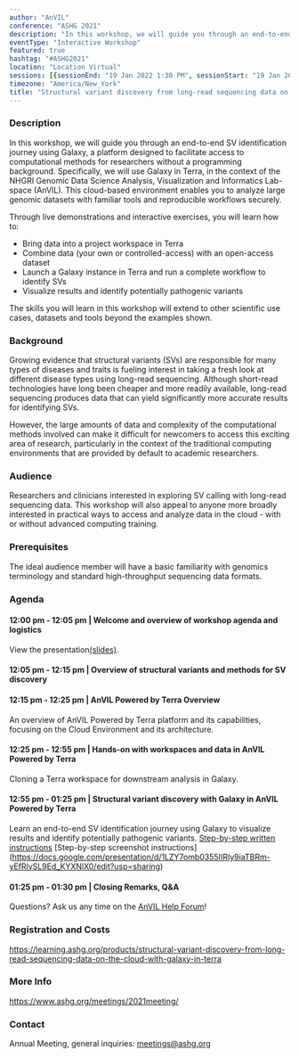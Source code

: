 ```yaml
---
author: "AnVIL"
conference: "ASHG 2021"
description: "In this workshop, we will guide you through an end-to-end SV identification journey using Galaxy, a platform designed to facilitate access to computational methods for researchers without a programming background."
eventType: "Interactive Workshop"
featured: true
hashtag: "#ASHG2021"
location: "Location Virtual"
sessions: [{sessionEnd: "19 Jan 2022 1:30 PM", sessionStart: "19 Jan 2022 12:00 PM"}]
timezone: "America/New_York"
title: "Structural variant discovery from long-read sequencing data on the cloud with Galaxy in Terra"
---
```


<event-hero></event-hero>

### Description

In this workshop, we will guide you through an end-to-end SV identification journey using Galaxy, a platform designed to facilitate access to computational methods for researchers without a programming background. Specifically, we will use Galaxy in Terra, in the context of the NHGRI Genomic Data Science Analysis, Visualization and Informatics Lab-space (AnVIL). This cloud-based environment enables you to analyze large genomic datasets with familiar tools and reproducible workflows securely.

Through live demonstrations and interactive exercises, you will learn how to:

* Bring data into a project workspace in Terra
* Combine data (your own or controlled-access) with an open-access dataset
* Launch a Galaxy instance in Terra and run a complete workflow to identify SVs
* Visualize results and identify potentially pathogenic variants

The skills you will learn in this workshop will extend to other scientific use cases, datasets and tools beyond the examples shown.

### Background

Growing evidence that structural variants (SVs) are responsible for many types of diseases and traits is fueling interest in taking a fresh look at different disease types using long-read sequencing. Although short-read technologies have long been cheaper and more readily available, long-read sequencing produces data that can yield significantly more accurate results for identifying SVs.

However, the large amounts of data and complexity of the computational methods involved can make it difficult for newcomers to access this exciting area of research, particularly in the context of the traditional computing environments that are provided by default to academic researchers.

### Audience

Researchers and clinicians interested in exploring SV calling with long-read sequencing data. This workshop will also appeal to anyone more broadly interested in practical ways to access and analyze data in the cloud - with or without advanced computing training.

### Prerequisites

The ideal audience member will have a basic familiarity with genomics terminology and standard high-throughput sequencing data formats.

### Agenda

#### 12:00 pm - 12:05 pm | Welcome and overview of workshop agenda and logistics 
View the presentation[(slides)](https://drive.google.com/drive/folders/1oUxRfoQQSDGfTfEW--eqjRN6qoQgypVQ).
#### 12:05 pm - 12:15 pm | Overview of structural variants and methods for SV discovery
#### 12:15 pm - 12:25 pm | AnVIL Powered by Terra Overview
An overview of AnVIL Powered by Terra platform and its capabilities, focusing on the Cloud Environment and its architecture.

#### 12:25 pm - 12:55 pm | Hands-on with workspaces and data in AnVIL Powered by Terra
Cloning a Terra workspace for downstream analysis in Galaxy.

#### 12:55 pm - 01:25 pm | Structural variant discovery with Galaxy in AnVIL Powered by Terra
Learn an end-to-end SV identification journey using Galaxy to visualize results and identify potentially pathogenic variants.
[Step-by-step written instructions](https://docs.google.com/document/d/1aZmgPLXDubVgAT-DXo7AgOTBoghut_s_-IUKaAcDt7g/edit?usp=sharing)
[Step-by-step screenshot instructions] (https://docs.google.com/presentation/d/1LZY7omb0355IIRIy9iaTBRm-yEfRlvSL9Ed_KYXNlX0/edit?usp=sharing)

#### 01:25 pm - 01:30 pm | Closing Remarks, Q&A
Questions? Ask us any time on the [AnVIL Help Forum](https://help.anvilproject.org/)!

### Registration and Costs

https://learning.ashg.org/products/structural-variant-discovery-from-long-read-sequencing-data-on-the-cloud-with-galaxy-in-terra

### More Info

<https://www.ashg.org/meetings/2021meeting/>

### Contact

Annual Meeting, general inquiries: [meetings@ashg.org](mailto:meetings@ashg.org)
